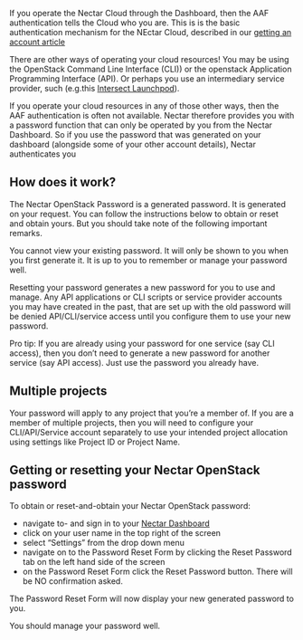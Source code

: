 If you operate the Nectar Cloud through the Dashboard, then the AAF
authentication tells the Cloud who you are. This is is the basic authentication
mechanism for the NEctar Cloud, described in our
[getting an account article](https://support.nectar.org.au/support/solutions/articles/6000055377-getting-an-account "getting an account article")

There are other ways of operating your cloud resources! You may be using the
OpenStack Command Line Interface (CLI)) or the openstack Application Programming
Interface (API).  Or perhaps you use an intermediary service provider, such
(e.g.this [Intersect Launchpod](https://support.nectar.org.au/support/solutions/articles/6000091614-intersect-launchpod-user-guide "Intersect Launchpod guide")).

If you operate your cloud resources in any of those other ways, then the AAF
authentication is often not available. Nectar therefore provides you with a
password function that can only be operated by you from the Nectar Dashboard.
So if you use the password that was generated on your dashboard (alongside some
of your other account details), Nectar authenticates you

## How does it work?

The Nectar OpenStack Password is a generated password. It is generated on your
request. You can follow the instructions below to obtain or reset and obtain
yours. But you should take note of the following important remarks.

You cannot view your existing password. It will only be shown to you when you
first generate it. It is up to you to remember or manage your password well.

Resetting your password generates a new password for you to use and manage. Any
API applications or CLI scripts or service provider accounts you may have
created in the past, that are set up with the old password will be denied
API/CLI/service access until you configure them to use your new password.

Pro tip:
If you are already using your password for one service (say CLI access),
then you don’t need to generate a new password for another service (say API
access). Just use the password you already have.

## Multiple projects

Your password will apply to any project that you’re a member of. If you are a
member of multiple projects, then you will need to configure your
CLI/API/Service account separately to use your intended project allocation
using settings like Project ID or Project Name.

## Getting or resetting your Nectar OpenStack password

To obtain or reset-and-obtain your Nectar OpenStack password:

- navigate to- and sign in to your
  [Nectar Dashboard](https://dashboard.rc.nectar.org.au "Nectar Dashboard")
- click on your user name in the top right of the screen
- select “Settings” from the drop down menu
- navigate on to the Password Reset Form by clicking the Reset Password tab on
  the left hand side of the screen
- on the Password Reset Form click the  Reset Password button. There will be NO
  confirmation asked.

The Password Reset Form will now display your new generated password to you. 

You should manage your password well.
